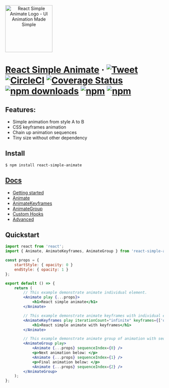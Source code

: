 <div  style="height: 150px; border-radius: 20px; width: 150px;" align="center"><a href="https://react-simple-animate.now.sh"><img src="https://raw.githubusercontent.com/bluebill1049/react-simple-animate/master/example/logo.png" alt="React Simple Animate Logo - UI Animation Made Simple" width="150px" height="150px" /></a></div>

# [React Simple Animate](https://react-simple-animate.now.sh) &middot; [![Tweet](https://img.shields.io/twitter/url/http/shields.io.svg?style=social)](https://twitter.com/intent/tweet?text=React+UI+animation+made+simple&url=https://react-simple-animate.now.sh/) [![CircleCI](https://circleci.com/gh/bluebill1049/react-simple-animate.svg?style=svg)](https://circleci.com/gh/bluebill1049/react-simple-animate) [![Coverage Status](https://coveralls.io/repos/github/bluebill1049/react-simple-animate/badge.svg?branch=master)](https://coveralls.io/github/bluebill1049/react-simple-animate?branch=master) [![npm downloads](https://img.shields.io/npm/dm/react-simple-animate.svg?style=flat-square)](https://www.npmjs.com/package/react-simple-animate) [![npm](https://img.shields.io/npm/dt/react-simple-animate.svg?style=flat-square)](https://www.npmjs.com/package/react-simple-animate) [![npm](https://img.shields.io/npm/l/react-simple-animate.svg?style=flat-square)](https://www.npmjs.com/package/react-simple-animate)

## Features:

- Simple animation from style A to B
- CSS keyframes animation
- Chain up animation sequences
- Tiny size without other dependency

## Install

    $ npm install react-simple-animate

## [Docs](https://react-simple-animate.now.sh/)

- [Getting started](https://react-simple-animate.now.sh/basics)
- [Animate](https://react-simple-animate.now.sh/animate)
- [AnimateKeyframes](https://react-simple-animate.now.sh/animate-keyframes)
- [AnimateGroup](https://react-simple-animate.now.sh/animate-group)
- [Custom Hooks](https://react-simple-animate.now.sh/hooks)
- [Advanced](https://react-simple-animate.now.sh/advanced)

## Quickstart

```jsx
import react from 'react';
import { Animate, AnimateKeyframes, AnimateGroup } from 'react-simple-animate';

const props = {
    startStyle: { opacity: 0 }
    endStyle: { opacity: 1 }
};

export default () => {
    return (
        // This example demonstrate animate individual element.
        <Animate play {...props}>
            <h1>React simple animate</h1>
        </Animate>

        // This example demonstrate animate keyframes with individual element.
        <AnimateKeyframes play iterationCount="infinite" keyframes={['opacity: 0', 'opacity: 1']}>
            <h1>React simple animate with keyframes</h1>
        </Animate>

        // This example demonstrate animate group of animation with sequenceIndex.
        <AnimateGroup play>
            <Animate {...props} sequenceIndex={0} />
            <p>Next animation below: </p>
            <Animate {...props} sequenceIndex={1} />
            <p>Final animation below: </p>
            <Animate {...props} sequenceIndex={2} />
        </AnimateGroup>
    );
};
```
